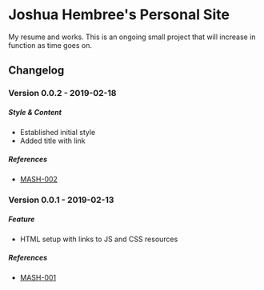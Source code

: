 # Joshua Hembree's Personal Site

My resume and works. This is an ongoing small project that will increase in function as time goes on.

## Changelog

### Version 0.0.2 - 2019-02-18
##### Style & Content
*  Established initial style
*  Added title with link

##### References
* [MASH-002](https://github.com/mashdots/mashdots.github.io/tree/MASH-002)

### Version 0.0.1 - 2019-02-13
##### Feature
*  HTML setup with links to JS and CSS resources

##### References
* [MASH-001](https://github.com/mashdots/mashdots.github.io/tree/MASH-001)
